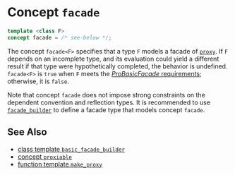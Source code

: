 # Concept `facade`

```cpp
template <class F>
concept facade = /* see-below */;
```

The concept `facade<F>` specifies that a type `F` models a facade of [`proxy`](proxy.md). If `F` depends on an incomplete type, and its evaluation could yield a different result if that type were hypothetically completed, the behavior is undefined. `facade<F>` is `true` when `F` meets the [*ProBasicFacade* requirements](ProBasicFacade.md); otherwise, it is `false`.

Note that concept `facade` does not impose strong constraints on the dependent convention and reflection types. It is recommended to use [`facade_builder`](basic_facade_builder.md) to define a facade type that models concept `facade`.

## See Also

- [class template `basic_facade_builder`](basic_facade_builder.md)
- [concept `proxiable`](proxiable.md)
- [function template `make_proxy`](make_proxy.md)
